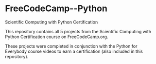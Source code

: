 # FreeCodeCamp--Python
Scientific Computing with Python Certification

This repository contains all 5 projects from the Scientific Computing with Python Certification course on FreeCodeCamp.org.

These projects were completed in conjunction with the Python for Everybody course videos to earn a certification (also included in this repository).
